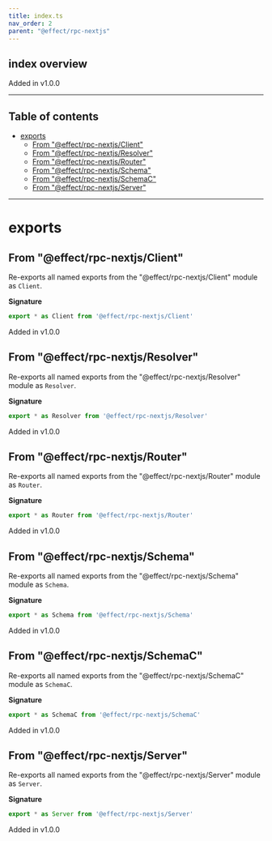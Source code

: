```yaml
---
title: index.ts
nav_order: 2
parent: "@effect/rpc-nextjs"
---
```


## index overview

Added in v1.0.0

---

<h2 class="text-delta">Table of contents</h2>

- [exports](#exports)
  - [From "@effect/rpc-nextjs/Client"](#from-effectrpc-nextjsclient)
  - [From "@effect/rpc-nextjs/Resolver"](#from-effectrpc-nextjsresolver)
  - [From "@effect/rpc-nextjs/Router"](#from-effectrpc-nextjsrouter)
  - [From "@effect/rpc-nextjs/Schema"](#from-effectrpc-nextjsschema)
  - [From "@effect/rpc-nextjs/SchemaC"](#from-effectrpc-nextjsschemac)
  - [From "@effect/rpc-nextjs/Server"](#from-effectrpc-nextjsserver)

---

# exports

## From "@effect/rpc-nextjs/Client"

Re-exports all named exports from the "@effect/rpc-nextjs/Client" module as `Client`.

**Signature**

```ts
export * as Client from '@effect/rpc-nextjs/Client'
```

Added in v1.0.0

## From "@effect/rpc-nextjs/Resolver"

Re-exports all named exports from the "@effect/rpc-nextjs/Resolver" module as `Resolver`.

**Signature**

```ts
export * as Resolver from '@effect/rpc-nextjs/Resolver'
```

Added in v1.0.0

## From "@effect/rpc-nextjs/Router"

Re-exports all named exports from the "@effect/rpc-nextjs/Router" module as `Router`.

**Signature**

```ts
export * as Router from '@effect/rpc-nextjs/Router'
```

Added in v1.0.0

## From "@effect/rpc-nextjs/Schema"

Re-exports all named exports from the "@effect/rpc-nextjs/Schema" module as `Schema`.

**Signature**

```ts
export * as Schema from '@effect/rpc-nextjs/Schema'
```

Added in v1.0.0

## From "@effect/rpc-nextjs/SchemaC"

Re-exports all named exports from the "@effect/rpc-nextjs/SchemaC" module as `SchemaC`.

**Signature**

```ts
export * as SchemaC from '@effect/rpc-nextjs/SchemaC'
```

Added in v1.0.0

## From "@effect/rpc-nextjs/Server"

Re-exports all named exports from the "@effect/rpc-nextjs/Server" module as `Server`.

**Signature**

```ts
export * as Server from '@effect/rpc-nextjs/Server'
```

Added in v1.0.0
